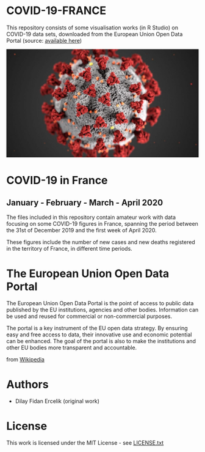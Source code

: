 # COVID-19-FRANCE
This repository consists of some visualisation works (in R Studio) on COVID-19 data sets, downloaded from the European Union Open Data Portal (source: [available here](https://data.europa.eu/euodp/en/data/dataset/covid-19-coronavirus-data/resource/55e8f966-d5c8-438e-85bc-c7a5a26f4863))

![Number of New Cases by Month in France](covid19-4689908.jpg)


# COVID-19 in France 
## January - February - March - April 2020

The files included in this repository contain amateur work with data focusing on some COVID-19 figures in France, spanning the period between the 31st of December 2019 and the first week of April 2020.

These figures include the number of new cases and new deaths registered in the territory of France, in different time periods.


# The European Union Open Data Portal

The European Union Open Data Portal is the point of access to public data published by the EU institutions, agencies and other bodies. Information can be used and reused for commercial or non-commercial purposes.

The portal is a key instrument of the EU open data strategy. By ensuring easy and free access to data, their innovative use and economic potential can be enhanced. The goal of the portal is also to make the institutions and other EU bodies more transparent and accountable.

from [Wikipedia](https://en.wikipedia.org/wiki/EU_Open_Data_Portal)

# Authors
- Dilay Fidan Ercelik (original work)

# License
This work is licensed under the MIT License - see [LICENSE.txt](https://github.com/dilayercelik/COVID-19-FRANCE/blob/master/LICENSE.txt)
